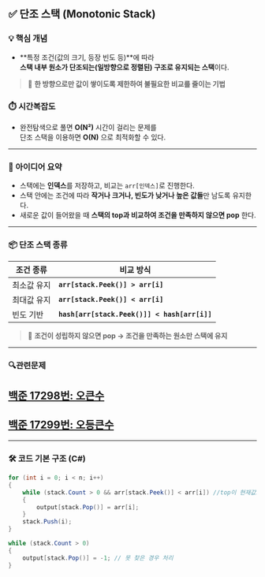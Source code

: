 ## ✅ 단조 스택 (Monotonic Stack)

### 💡 핵심 개념

- **특정 조건(값의 크기, 등장 빈도 등)**에 따라  
  **스택 내부 원소가 단조되는(일방향으로 정렬된) 구조로 유지되는 스택**이다.
>📌 **한 방향으로만 값이 쌓이도록 제한하여 불필요한 비교를 줄이는 기법**
### ⏱️ 시간복잡도
- 완전탐색으로 풀면 **O(N²)** 시간이 걸리는 문제를  
  단조 스택을 이용하면 **O(N)** 으로 최적화할 수 있다.

---

### 🧠 아이디어 요약

- 스택에는 **인덱스**를 저장하고, 비교는 `arr[인덱스]`로 진행한다.
- 스택 안에는 조건에 따라 **작거나 크거나, 빈도가 낮거나 높은 값들**만 남도록 유지한다.
- 새로운 값이 들어왔을 때 **스택의 top과 비교하여 조건을 만족하지 않으면 pop** 한다.

---

### 📦 단조 스택 종류

| 조건 종류 | 비교 방식 |
|-----------|------------|
| 최소값 유지 | **`arr[stack.Peek()] > arr[i]`** |
| 최대값 유지 | **`arr[stack.Peek()] < arr[i]`** |
| 빈도 기반  | **`hash[arr[stack.Peek()]] < hash[arr[i]]`** |
>📌 **조건이 성립하지 않으면 pop → 조건을 만족하는 원소만 스택에 유지**
---

### 🔍관련문제 
## [백준 17298번: 오큰수](https://github.com/Syldris/Baekjoon-Study/tree/main/C%23/%EB%B0%B1%EC%A4%80/Gold/17298.%E2%80%85%EC%98%A4%ED%81%B0%EC%88%98)
## [백준 17299번: 오등큰수](https://github.com/Syldris/Baekjoon-Study/tree/main/C%23/%EB%B0%B1%EC%A4%80/Gold/17299.%E2%80%85%EC%98%A4%EB%93%B1%ED%81%B0%EC%88%98)
---

### 🛠 코드 기본 구조 (C#)

```csharp
for (int i = 0; i < n; i++)
{
    while (stack.Count > 0 && arr[stack.Peek()] < arr[i]) //top이 현재값보다 작으면 반복적으로 pop하며 값 저장
    {
        output[stack.Pop()] = arr[i];
    }
    stack.Push(i);
}

while (stack.Count > 0)
{
    output[stack.Pop()] = -1; // 못 찾은 경우 처리
}
```
